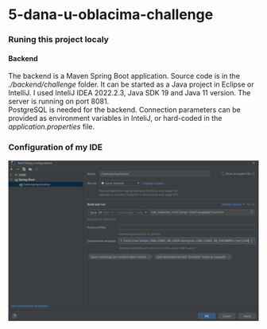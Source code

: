 # 5-dana-u-oblacima-challenge

### Runing this project localy

#### Backend
The backend is a Maven Spring Boot application. Source code is in the <i>./backend/challenge</i> folder. It can be started as a Java project in Eclipse or IntelliJ. I used InteliJ IDEA 2022.2.3, Java SDK 19 and Java 11 version. The server is running on port 8081.\
PostgreSQL is needed for the backend. Connection parameters can be provided as environment variables in InteliJ, or hard-coded in the <i>application.properties</i> file.

### Configuration of my IDE
![alt text](https://github.com/marijakljestan/5-dana-u-oblacima-challenge/blob/readme/screenshot.PNG?raw=true)